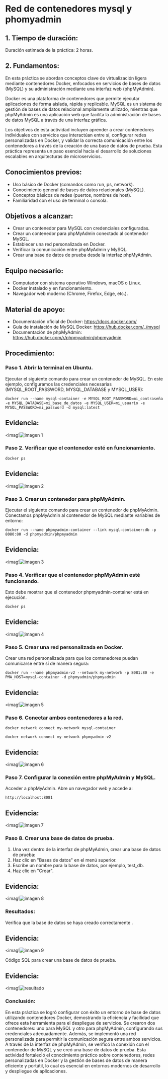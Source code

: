 # Red de contenedores mysql y phomyadmin

## 1. Tiempo de duración:
Duración estimada de la práctica: 2 horas.
## 2. Fundamentos:
En esta práctica se abordan conceptos clave de virtualización ligera mediante contenedores Docker, enfocados en servicios de bases de datos (MySQL) y su administración mediante una interfaz web (phpMyAdmin).

Docker es una plataforma de contenedores que permite ejecutar aplicaciones de forma aislada, rápida y replicable. MySQL es un sistema de gestión de bases de datos relacional ampliamente utilizado, mientras que phpMyAdmin es una aplicación web que facilita la administración de bases de datos MySQL a través de una interfaz gráfica.

Los objetivos de esta actividad incluyen aprender a crear contenedores individuales con servicios que interactúan entre sí, configurar redes personalizadas en Docker, y validar la correcta comunicación entre los contenedores a través de la creación de una base de datos de prueba. Esta práctica representa un paso esencial hacia el desarrollo de soluciones escalables en arquitecturas de microservicios.
## Conocimientos previos:
- Uso básico de Docker (comandos como run, ps, network).
- Conocimiento general de bases de datos relacionales (MySQL).
- Conceptos básicos de redes (puertos, nombres de host).
- Familiaridad con el uso de terminal o consola.
## Objetivos a alcanzar:
- Crear un contenedor para MySQL con credenciales configuradas.
- Crear un contenedor para phpMyAdmin conectado al contenedor MySQL.
- Establecer una red personalizada en Docker.
- Verificar la comunicación entre phpMyAdmin y MySQL.
- Crear una base de datos de prueba desde la interfaz phpMyAdmin.
## Equipo necesario:
- Computador con sistema operativo Windows, macOS o Linux.
- Docker instalado y en funcionamiento.
- Navegador web moderno (Chrome, Firefox, Edge, etc.).
## Material de apoyo:
- Documentación oficial de Docker: https://docs.docker.com/
- Guía de instalación de MySQL Docker: https://hub.docker.com/_/mysql
- Documentación de phpMyAdmin: https://hub.docker.com/r/phpmyadmin/phpmyadmin
## Procedimiento:
### Paso 1. Abrir la terminal en Ubuntu.
Ejecutar el siguiente comando para crear un contenedor de MySQL. En este ejemplo, configuramos las credenciales necesarias (MYSQL_ROOT_PASSWORD, MYSQL_DATABASE y MYSQL_USER):
```
docker run --name mysql-container -e MYSQL_ROOT_PASSWORD=mi_contraseña -e MYSQL_DATABASE=mi_base_de_datos -e MYSQL_USER=mi_usuario -e MYSQL_PASSWORD=mi_password -d mysql:latest
````
## Evidencia:
<imag!![imagen 1](https://github.com/user-attachments/assets/13c0c624-00d1-4ab8-87ee-b752c786d9ef)

### Paso 2. Verificar que el contenedor esté en funcionamiento.
```
docker ps
````
## Evidencia:
<imag!![imagen 2](https://github.com/user-attachments/assets/f37737ff-8e32-4c2e-9fd5-0d1a53545813)

### Paso 3. Crear un contenedor para phpMyAdmin.
Ejecutar el siguiente comando para crear un contenedor de phpMyAdmin. Conectamos phpMyAdmin al contenedor de MySQL mediante variables de entorno:
```
docker run --name phpmyadmin-container --link mysql-container:db -p 8080:80 -d phpmyadmin/phpmyadmin
````
## Evidencia:
<imag!![imagen 3](https://github.com/user-attachments/assets/e43132df-002a-4bbc-871c-d8986f888f80)

### Paso 4. Verificar que el contenedor phpMyAdmin esté funcionando.
Esto debe mostrar que el contenedor phpmyadmin-container está en ejecución.
```
docker ps
````
## Evidencia:
<imag!![imagen 4](https://github.com/user-attachments/assets/ffb1aa13-e266-44cc-b516-e4dee11739f0)

### Paso 5. Crear una red personalizada en Docker.
Crear una red personalizada para que los contenedores puedan comunicarse entre sí de manera segura:
```
docker run --name phpmyadmin-v2 --network my-network -p 8081:80 -e PMA_HOST=mysql-container -d phpmyadmin/phpmyadmin
````
## Evidencia:
<imag!![imagen 5](https://github.com/user-attachments/assets/60e1f263-0e9b-4cc6-bb2d-4d6979e69000)

### Paso 6. Conectar ambos contenedores a la red.
```
docker network connect my-network mysql-container
````
```
docker network connect my-network phpmyadmin-v2
````
## Evidencia:
<imag!![imagen 6](https://github.com/user-attachments/assets/ad77e1c9-a63c-432d-8d3b-aae42a9117ad)

### Paso 7. Configurar la conexión entre phpMyAdmin y MySQL.
Acceder a phpMyAdmin. Abre un navegador web y accede a:
```
http://localhost:8081
````
## Evidencia:
<imag!![imagen 7](https://github.com/user-attachments/assets/8080b19c-c419-4f5b-a64d-1fbf4393e4fd)

### Paso 8. Crear una base de datos de prueba.
1. Una vez dentro de la interfaz de phpMyAdmin, crear una base de datos de prueba:
2. Haz clic en "Bases de datos" en el menú superior.
3. Escribe un nombre para la base de datos, por ejemplo, test_db.
4. Haz clic en "Crear".
## Evidencia:
<imag!![imagen 8](https://github.com/user-attachments/assets/71ce6cf0-ea04-4a40-a278-f2c9b9eba120)

### Resultados:
Verifica que la base de datos se haya creado correctamente .
## Evidencia:
<imag!![imagen 9](https://github.com/user-attachments/assets/ab23a250-1214-4fa2-b0d3-585e9e604621)

Código SQL para crear una base de datos de prueba.
## Evidencia:
<imag!![resultado](https://github.com/user-attachments/assets/9b684239-bf95-4471-912a-3ed5f474b798)

### Conclusión:
En esta práctica se logró configurar con éxito un entorno de base de datos utilizando contenedores Docker, demostrando la eficiencia y facilidad que ofrece esta herramienta para el despliegue de servicios. Se crearon dos contenedores: uno para MySQL y otro para phpMyAdmin, configurando sus credenciales adecuadamente. Además, se implementó una red personalizada para permitir la comunicación segura entre ambos servicios. A través de la interfaz de phpMyAdmin, se verificó la conexión con el contenedor de MySQL y se creó una base de datos de prueba. Esta actividad fortaleció el conocimiento práctico sobre contenedores, redes personalizadas en Docker y la gestión de bases de datos de manera eficiente y portátil, lo cual es esencial en entornos modernos de desarrollo y despliegue de aplicaciones.



